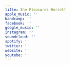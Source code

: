 ```yaml
---
title: She Pleasures Herself
apple_music: ''
bandcamp: ''
facebook: ''
google_music: ''
instagram: ''
soundcloud: ''
spotify: ''
twitter: ''
website: ''
youtube: ''
---
```

